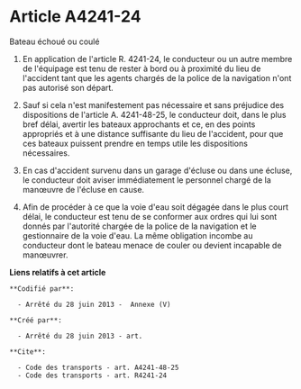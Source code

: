 # Article A4241-24 

Bateau échoué ou coulé 

1. En application de l'article R. 4241-24, le conducteur ou un autre membre de l'équipage est tenu de rester à bord ou à
proximité du lieu de l'accident tant que les agents chargés de la police de la navigation n'ont pas autorisé son départ. 

2. Sauf si cela n'est manifestement pas nécessaire et sans préjudice des dispositions de l'article A. 4241-48-25, le
conducteur doit, dans le plus bref délai, avertir les bateaux approchants et ce, en des points appropriés et à une distance
suffisante du lieu de l'accident, pour que ces bateaux puissent prendre en temps utile les dispositions nécessaires. 

3. En cas d'accident survenu dans un garage d'écluse ou dans une écluse, le conducteur doit aviser immédiatement le personnel
chargé de la manœuvre de l'écluse en cause. 

4. Afin de procéder à ce que la voie d'eau soit dégagée dans le plus court délai, le conducteur est tenu de se conformer aux
ordres qui lui sont donnés par l'autorité chargée de la police de la navigation et le gestionnaire de la voie d'eau. La même
obligation incombe au conducteur dont le bateau menace de couler ou devient incapable de manœuvrer.

**Liens relatifs à cet article**

	**Codifié par**:

	  - Arrêté du 28 juin 2013 -  Annexe (V)

	**Créé par**:

	  - Arrêté du 28 juin 2013 - art.

	**Cite**:

	  - Code des transports - art. A4241-48-25
	  - Code des transports - art. R4241-24
